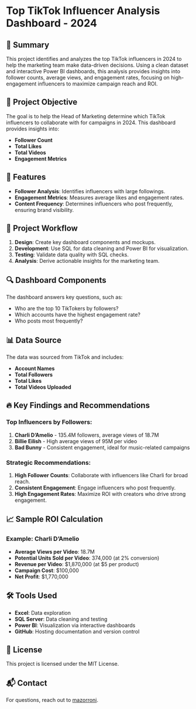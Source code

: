 # Top TikTok Influencer Analysis Dashboard - 2024

## 📖 Summary
This project identifies and analyzes the top TikTok influencers in 2024 to help the marketing team make data-driven decisions. Using a clean dataset and interactive Power BI dashboards, this analysis provides insights into follower counts, average views, and engagement rates, focusing on high-engagement influencers to maximize campaign reach and ROI.

## 🎯 Project Objective
The goal is to help the Head of Marketing determine which TikTok influencers to collaborate with for campaigns in 2024. This dashboard provides insights into:
- **Follower Count**
- **Total Likes**
- **Total Videos**
- **Engagement Metrics**

## 🚀 Features
- **Follower Analysis**: Identifies influencers with large followings.
- **Engagement Metrics**: Measures average likes and engagement rates.
- **Content Frequency**: Determines influencers who post frequently, ensuring brand visibility.

## 📂 Project Workflow
1. **Design**: Create key dashboard components and mockups.
2. **Development**: Use SQL for data cleaning and Power BI for visualization.
3. **Testing**: Validate data quality with SQL checks.
4. **Analysis**: Derive actionable insights for the marketing team.

## 🔍 Dashboard Components
The dashboard answers key questions, such as:
- Who are the top 10 TikTokers by followers?
- Which accounts have the highest engagement rate?
- Who posts most frequently?

## 📊 Data Source
The data was sourced from TikTok and includes:
- **Account Names**
- **Total Followers**
- **Total Likes**
- **Total Videos Uploaded**

## 🔥 Key Findings and Recommendations
### Top Influencers by Followers:
1. **Charli D’Amelio** - 135.4M followers, average views of 18.7M
2. **Billie Eilish** - High average views of 95M per video
3. **Bad Bunny** - Consistent engagement, ideal for music-related campaigns

### Strategic Recommendations:
1. **High Follower Counts**: Collaborate with influencers like Charli for broad reach.
2. **Consistent Engagement**: Engage influencers who post frequently.
3. **High Engagement Rates**: Maximize ROI with creators who drive strong engagement.

## 📈 Sample ROI Calculation
### Example: Charli D’Amelio
- **Average Views per Video**: 18.7M
- **Potential Units Sold per Video**: 374,000 (at 2% conversion)
- **Revenue per Video**: $1,870,000 (at $5 per product)
- **Campaign Cost**: $100,000
- **Net Profit**: $1,770,000

## 🛠 Tools Used
- **Excel**: Data exploration
- **SQL Server**: Data cleaning and testing
- **Power BI**: Visualization via interactive dashboards
- **GitHub**: Hosting documentation and version control

## 📜 License
This project is licensed under the MIT License.

## 📬 Contact
For questions, reach out to [mazorroni](https://github.com/mazorroni).
